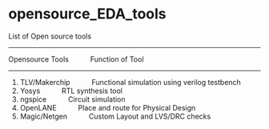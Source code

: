 # opensource_EDA_tools

List of Open source tools
_____________________________________________________________________________
Opensource Tools       &nbsp;&nbsp;&nbsp;&nbsp;    &nbsp;&nbsp;&nbsp;&nbsp;   Function of Tool
_____________________________________________________________________________
<p><ol>
<li>TLV/Makerchip	      &nbsp;&nbsp;&nbsp;&nbsp; &nbsp;&nbsp;&nbsp;&nbsp;          Functional simulation using verilog testbench</li>
<li>Yosys	       &nbsp;&nbsp;&nbsp;&nbsp; &nbsp;&nbsp;&nbsp;&nbsp;                 RTL synthesis tool</li>
<li>ngspice	     &nbsp;&nbsp;&nbsp;&nbsp; &nbsp;&nbsp;&nbsp;&nbsp;                 Circuit simulation</li>
<li>OpenLANE	     &nbsp;&nbsp;&nbsp;&nbsp; &nbsp;&nbsp;&nbsp;&nbsp;               Place and route for Physical Design</li>
<li>Magic/Netgen	 &nbsp;&nbsp;&nbsp;&nbsp; &nbsp;&nbsp;&nbsp;&nbsp;               Custom Layout and LVS/DRC checks</li>
</ol></p>

